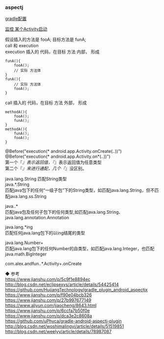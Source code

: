 ###  aspectj  

[gradle配置](library/and_build.md)  

[监控 某个Activity启动](library/sample_001.md)  

假设插入的方法是 fooA;  目标方法是 funA;  
call 和 execution  
execution  插入的 代码，在目标 方法  内部， 形成  
```
funA(){
    fooA();
    // 实际 方法体  
}
funA(){
    // 实际 方法体  
    fooA();
}
```
call 插入的 代码，在目标 方法  外部， 形成  
```
methodA(){
    fooA();
    funA();  
}
methodA(){
    funA();  
    fooA();
}
```

@Before("execution(* android.app.Activity.onCreate(..))")  
@Before("execution(* android.app.Activity.on*(..))")  
第一个『*』表示返回值，『*』表示返回值为任意类型  
第二个『*』来进行通配，几个『*』没区别。  

java.lang.String  匹配String类型  
java.*.String  
匹配java包下的任何“一级子包”下的String类型，如匹配java.lang.String，但不匹配java.lang.ss.String  

java..*  
匹配java包及任何子包下的任何类型,如匹配java.lang.String、java.lang.annotation.Annotation  

java.lang.*ing  
匹配任何java.lang包下的以ing结尾的类型  

java.lang.Number+  
匹配java.lang包下的任何Number的自类型，如匹配java.lang.Integer，也匹配java.math.BigInteger  


com.alex.andfun..*.Activity+.onCreate  


◆  参考  
https://www.jianshu.com/p/5c9f1e8894ec  
http://blog.csdn.net/eclipsexys/article/details/54425414  
https://github.com/HujiangTechnology/gradle_plugin_android_aspectjx  
https://www.jianshu.com/p/f90e04bcb326  
https://www.jianshu.com/p/27b997677149  
https://www.aliyun.com/jiaocheng/8643.html  
https://www.jianshu.com/p/6ccfa7b50f0e   
https://www.jianshu.com/p/dca3e2c8608a  
https://github.com/uPhyca/gradle-android-aspectj-plugin
http://blog.csdn.net/woshimalingyi/article/details/51519851  
http://blog.csdn.net/weelyy/article/details/78987087  

